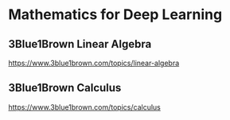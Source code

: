 # Mathematics for Deep Learning

## 3Blue1Brown Linear Algebra
https://www.3blue1brown.com/topics/linear-algebra

## 3Blue1Brown Calculus
https://www.3blue1brown.com/topics/calculus

